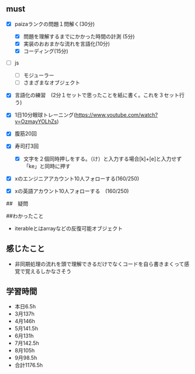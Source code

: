 

## must
- [x] paizaランクの問題１問解く(30分)
  - [x] 問題を理解するまでにかかった時間の計測 (5分)
  - [x] 実装のおおまかな流れを言語化(10分)
  - [x] コーディング(15分)
- [ ] js
  - [ ] モジューラー
  - [ ] さまざまなオブジェクト
- [x] 言語化の練習　(2分１セットで思ったことを紙に書く。これを３セット行う)
- [x] 1日10分眼球トレーニング(https://www.youtube.com/watch?v=OzmayYOLhZs)
- [x] 腹筋20回
- [x] 寿司打3回
  - [x] 文字を２個同時押しをする。（け）と入力する場合[k]+[e]と入力せず「ke」と同時に押す
- [x] xのエンジニアアカウント10人フォローする(160/250)
- [x] xの英語アカウント10人フォローする　(160/250)
     

##　疑問


##わかったこと
- iterableとはarrayなどの反復可能オブジェクト


  
## 感じたこと
- 非同期処理の流れを頭で理解できるだけでなくコードを自ら書きまくって感覚で覚えるしかなさそう

## 学習時間
  - 本日6.5h
  - 3月137h
  - 4月146h
  - 5月141.5h
  - 6月131h
  - 7月142.5h
  - 8月105h
  - 9月98.5h
  - 合計1176.5h
    







